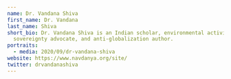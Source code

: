 ```yaml
---
name: Dr. Vandana Shiva
first_name: Dr. Vandana
last_name: Shiva
short_bio: Dr. Vandana Shiva is an Indian scholar, environmental activist, food
  sovereignty advocate, and anti-globalization author.
portraits:
  - media: 2020/09/dr-vandana-shiva
website: https://www.navdanya.org/site/
twitter: drvandanashiva
---
```

